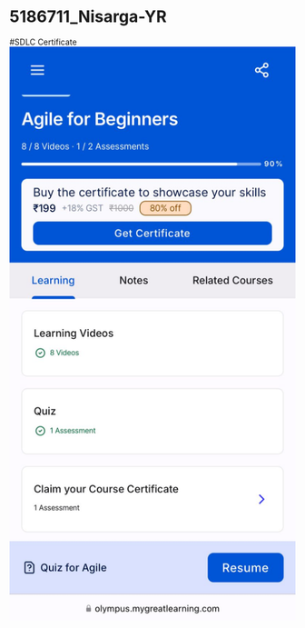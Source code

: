 # 5186711_Nisarga-YR
#SDLC Certificate
![SDLC Certificate](https://github.com/nisargayr/5186711_Nisarga-YR/blob/main/SDLC/SDLC_Certificate.jpg)
